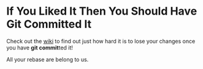 # If You Liked It Then You Should Have Git Committed It

Check out the [wiki](https://github.com/neverendingqs/git-commit-it/wiki) to
find out just how hard it is to lose your changes once you have **git
commit**ted it!

All your rebase are belong to us.
